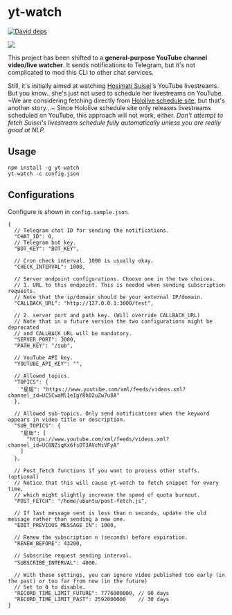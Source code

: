 # yt-watch

[![David deps](https://img.shields.io/david/suisei-cn/suisei-live-watch.svg?style=flat)](https://david-dm.org//suisei-cn/suisei-live-watch)

[![](https://nodei.co/npm/yt-watch.png?global=true)](https://nodei.co/npm/yt-watch)

This project has been shifted to a **general-purpose YouTube channel video/live watcher**. It sends notifications to Telegram, but it's not complicated to mod this CLI to other chat services.

Still, it's initially aimed at watching [Hosimati Suisei](https://www.youtube.com/channel/UC5CwaMl1eIgY8h02uZw7u8A)'s YouTube livestreams. But you know.. she's just not used to schedule her livestreams on YouTube. ~We are considering fetching directly from [Hololive schedule site](https://schedule.hololive.tv/), but that's another story...~ Since Hololive schedule site only releases livestreams scheduled on YouTube, this approach will not work, either. _Don't attempt to fetch Suisei's livestream schedule fully automatically unless you are really good at NLP._

## Usage

```
npm install -g yt-watch
yt-watch -c config.json
```

## Configurations

Configure is shown in `config.sample.json`.

```jsonc
{
  // Telegram chat ID for sending the notifications.
  "CHAT_ID": 0,
  // Telegram bot key.
  "BOT_KEY": "BOT_KEY",

  // Cron check interval. 1000 is usually okay.
  "CHECK_INTERVAL": 1000,

  // Server endpoint configurations. Choose one in the two choices.
  // 1. URL to this endpoint. This is needed when sending subscription requests.
  // Note that the ip/domain should be your external IP/domain.
  "CALLBACK_URL": "http://127.0.0.1:3000/test",

  // 2. server port and path key. (Will override CALLBACK_URL)
  // Note that in a future version the two configurations might be deprecated
  // and CALLBACK_URL will be mandatory.
  "SERVER_PORT": 3000,
  "PATH_KEY": "/sub",

  // YouTube API key.
  "YOUTUBE_API_KEY": "",

  // Allowed topics.
  "TOPICS": {
    "星姐": "https://www.youtube.com/xml/feeds/videos.xml?channel_id=UC5CwaMl1eIgY8h02uZw7u8A"
  },

  // Allowed sub-topics. Only send notifications when the keyword appears in video title or description.
  "SUB_TOPICS": {
    "星街": [
      "https://www.youtube.com/xml/feeds/videos.xml?channel_id=UC8NZiqKx6fsDT3AVcMiVFyA"
    ]
  }，

  // Post_fetch functions if you want to process other stuffs. (optional)
  // Notice that this will cause yt-watch to fetch snippet for every time,
  // which might slightly increase the speed of quota burnout.
  "POST_FETCH": "/home/ubuntu/post-fetch.js",

  // If last message sent is less than n seconds, update the old message rather than sending a new one.
  "EDIT_PREVIOUS_MESSAGE_IN": 1000,

  // Renew the subscription n (seconds) before expiration.
  "RENEW_BEFORE": 43200,

  // Subscribe request sending interval.
  "SUBSCRIBE_INTERVAL": 4000，

  // With these settings, you can ignore video published too early (in the past) or too far from now (in the future)
  // Set to 0 to disable.
  "RECORD_TIME_LIMIT_FUTURE": 7776000000, // 90 days
  "RECORD_TIME_LIMIT_PAST": 2592000000    // 30 days
}
```
